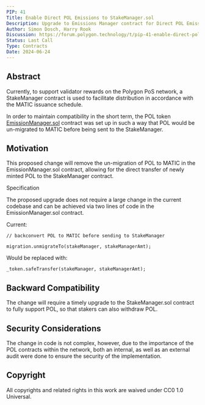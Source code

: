 ```yaml
---
PIP: 41
Title: Enable Direct POL Emissions to StakeManager.sol
Description: Upgrade to Emissions Manager contract for Direct POL Emissions
Author: Simon Dosch, Harry Rook 
Discussion: https://forum.polygon.technology/t/pip-41-enable-direct-pol-emissions-to-stakemanager-sol/17642
Status: Last Call
Type: Contracts
Date: 2024-06-24 
---
```


## Abstract

Currently, to support validator rewards on the Polygon PoS network, a StakeManager contract is used to facilitate distribution in accordance with the MATIC issuance schedule.

In order to maintain compatibility in the short term, the POL token [EmissionManager.sol](https://github.com/maticnetwork/Polygon-Improvement-Proposals/blob/main/PIPs/PIP-17.md#emission-manager-contract) contract was set up in such a way that POL would be un-migrated to MATIC before being sent to the StakeManager.

## Motivation

This proposed change will remove the un-migration of POL to MATIC in the EmissionManager.sol contract, allowing for the direct transfer of newly minted POL to the StakeManager contract.

Specification

The proposed upgrade does not require a large change in the current codebase and can be achieved via two lines of code in the EmissionManager.sol contract.

Current:

```
// backconvert POL to MATIC before sending to StakeManager

migration.unmigrateTo(stakeManager, stakeManagerAmt);
```

Would be replaced with:

```
_token.safeTransfer(stakeManager, stakeManagerAmt);
```

## Backward Compatibility

The change will require a timely upgrade to the StakeManager.sol contract to fully support POL, so that stakers can also withdraw POL.

## Security Considerations

The change in code is not complex, however, due to the importance of the POL contracts within the network, both an internal, as well as an external audit were done to ensure the security of the implementation.

## Copyright

All copyrights and related rights in this work are waived under CC0 1.0 Universal.
